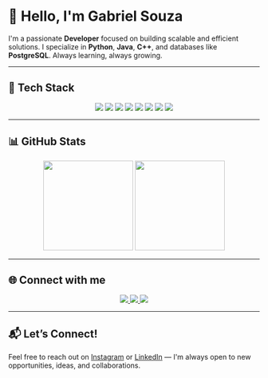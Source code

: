 # 👋 Hello, I'm **Gabriel Souza**  

I'm a passionate **Developer** focused on building scalable and efficient solutions. I specialize in **Python**, **Java**, **C++**, and databases like **PostgreSQL**. Always learning, always growing.

---

## 🚀 **Tech Stack**
<div align="center">
  <img src="https://img.shields.io/badge/Python-3776AB?style=for-the-badge&logo=python&logoColor=white" />
  <img src="https://img.shields.io/badge/Java-007396?style=for-the-badge&logo=java&logoColor=white" />
  <img src="https://img.shields.io/badge/C++-00599C?style=for-the-badge&logo=cplusplus&logoColor=white" />
  <img src="https://img.shields.io/badge/PostgreSQL-4169E1?style=for-the-badge&logo=postgresql&logoColor=white" />
  <img src="https://img.shields.io/badge/Git-F05032?style=for-the-badge&logo=git&logoColor=white" />
  <img src="https://img.shields.io/badge/HTML5-E34F26?style=for-the-badge&logo=html5&logoColor=white" />
  <img src="https://img.shields.io/badge/CSS3-1572B6?style=for-the-badge&logo=css3&logoColor=white" />
  <img src="https://img.shields.io/badge/Figma-F24E1E?style=for-the-badge&logo=figma&logoColor=white" />
</div>

---

## 📊 **GitHub Stats**
<div align="center">
  <img height="180em" src="https://github-readme-stats.vercel.app/api?username=gabrielsouzaon&show_icons=true&theme=radical" />
  <img height="180em" src="https://github-readme-stats.vercel.app/api/top-langs/?username=gabrielsouzaon&layout=compact&langs_count=7&theme=radical" />
</div>

---

## 🌐 **Connect with me**
<div align="center">
  <a href="https://www.instagram.com/gabrielsoual/">
    <img src="https://img.shields.io/badge/Instagram-E4405F?style=for-the-badge&logo=instagram&logoColor=white" />
  </a>
  <a href="https://www.linkedin.com/in/gabrielsouzaon/">
    <img src="https://img.shields.io/badge/LinkedIn-0077B5?style=for-the-badge&logo=linkedin&logoColor=white" />
  </a>
  <a href="https://github.com/gabrielsouzaon">
    <img src="https://img.shields.io/badge/GitHub-181717?style=for-the-badge&logo=github&logoColor=white" />
  </a>
</div>

---

## 📬 **Let’s Connect!**
Feel free to reach out on [Instagram](https://www.instagram.com/gabrielsoual/) or [LinkedIn](https://www.linkedin.com/in/gabrielsouzaon/) — I'm always open to new opportunities, ideas, and collaborations.
